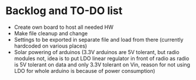 # Backlog and TO-DO list

- Create own board to host all needed HW
- Make file cleanup and change
- Settings to be exported in separate file and load from there (currently hardcoded on various places)
- Solar powering of arduinos (3.3V arduinos are 5V tolerant, but radio modules not, idea is to put LDO linear regulator in front of radio as radio is 5V tolerant on data and only 3.3V tolerant on Vin, reason for not using LDO for whole arduino is because of power consumption)